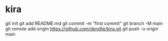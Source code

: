 # kira
git init
git add README.md
git commit -m "first commit"
git branch -M main
git remote add origin https://github.com/dendlie/kira.git
git push -u origin main
